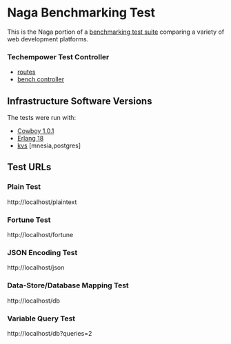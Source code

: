 # Naga Benchmarking Test

This is the Naga portion of a [benchmarking test suite](../) comparing a variety of web development platforms.

### Techempower Test Controller 
* [routes](apps/techempower/priv/techempower.routes)
* [bench controller](apps/techempower/src/controller/bench.erl)

## Infrastructure Software Versions
The tests were run with:

* [Cowboy 1.0.1](https://github.com/ninenines/cowboy)
* [Erlang 18](http://www.erlang.org/)
* [kvs](http://synrc.com/) [mnesia,postgres]

## Test URLs
###  Plain Test

http://localhost/plaintext

### Fortune Test

http://localhost/fortune

### JSON Encoding Test

http://localhost/json

### Data-Store/Database Mapping Test

http://localhost/db

### Variable Query Test
    
http://localhost/db?queries=2

